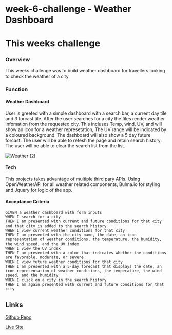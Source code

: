 # week-6-challenge - Weather Dashboard




# This weeks challenge

### Overview

This weeks challenge was to build weather dashboard for travellers looking to check the weather of a city

### Function

#### Weather Dashboard

User is greeted with a simple dashboard with a search bar, a current day tile and 3 forcast tile. After the user searches for a city the files render weather infomation from the requested city. This incluses Temp, wind, UV, and will show an icon for a weather represetation, The UV range will be indicated by a coloured background.  The dashboard will also show a 5 day future forcast. The user will be able to refesh the page and retain search history. The user will be able to clear the search list from the list.

![Weather (2)](https://user-images.githubusercontent.com/107826386/191727902-7c873fd1-3128-4545-8d29-6aff766b4070.gif)




#### Tech

This projects takes advantage of multiple third pary APIs. Using OpenWeatherAPI for all weather related components, Bulma.io for styling and Jquery for logic of the app.

#### Acceptance Criteria
```
GIVEN a weather dashboard with form inputs
WHEN I search for a city
THEN I am presented with current and future conditions for that city and that city is added to the search history
WHEN I view current weather conditions for that city
THEN I am presented with the city name, the date, an icon representation of weather conditions, the temperature, the humidity, the wind speed, and the UV index
WHEN I view the UV index
THEN I am presented with a color that indicates whether the conditions are favorable, moderate, or severe
WHEN I view future weather conditions for that city
THEN I am presented with a 5-day forecast that displays the date, an icon representation of weather conditions, the temperature, the wind speed, and the humidity
WHEN I click on a city in the search history
THEN I am again presented with current and future conditions for that city
```


## Links

[Github Repo](https://github.com/AlexMastroianni/week-6-challenge)

[Live Site](https://alexmastroianni.github.io/week-6-challenge/)
